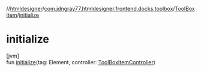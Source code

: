 //[htmldesigner](../../../index.md)/[com.jdngray77.htmldesigner.frontend.docks.toolbox](../index.md)/[ToolBoxItem](index.md)/[initialize](initialize.md)

# initialize

[jvm]\
fun [initialize](initialize.md)(tag: Element, controller: [ToolBoxItemController](../-tool-box-item-controller/index.md))
